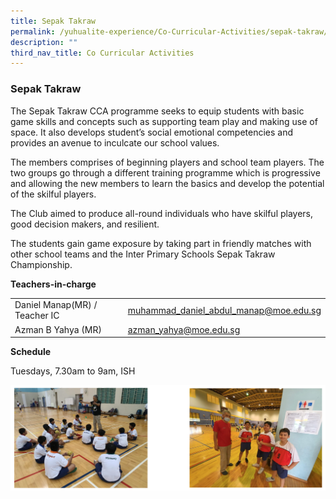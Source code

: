 ```yaml
---
title: Sepak Takraw
permalink: /yuhualite-experience/Co-Curricular-Activities/sepak-takraw/
description: ""
third_nav_title: Co Curricular Activities
---
```

### Sepak Takraw

The Sepak Takraw CCA programme seeks to equip students with basic game skills and concepts such as supporting team play and making use of space. It also develops student’s social emotional competencies and provides an avenue to inculcate our school values.

The members comprises of beginning players and school team players. The two groups go through a different training programme which is progressive and allowing the new members to learn the basics and develop the potential of the skilful players.

The Club aimed to produce all-round individuals who have skilful players, good decision makers, and resilient.

The students gain game exposure by taking part in friendly matches with other school teams and the Inter Primary Schools Sepak Takraw Championship.

**Teachers-in-charge**

|  |  |
|---|---|
|  Daniel Manap(MR) / Teacher IC | muhammad_daniel_abdul_manap@moe.edu.sg |
| Azman B Yahya (MR) | azman_yahya@moe.edu.sg |

**Schedule**

Tuesdays, 7.30am to 9am, ISH

![](/images/cca12.png)
